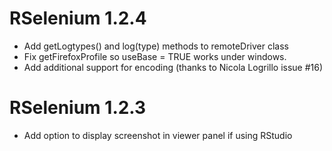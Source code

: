 # RSelenium 1.2.4

* Add getLogtypes() and log(type) methods to remoteDriver class
* Fix getFirefoxProfile so useBase = TRUE works under windows.
* Add additional support for encoding (thanks to Nicola Logrillo issue #16)

# RSelenium 1.2.3

* Add option to display screenshot in viewer panel if using RStudio

